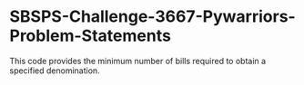 # SBSPS-Challenge-3667-Pywarriors-Problem-Statements
This code provides the minimum number of bills required to obtain a specified denomination.
